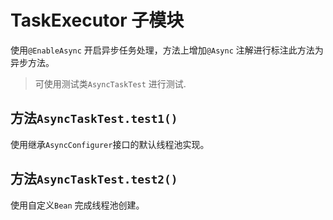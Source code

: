 # TaskExecutor 子模块

使用`@EnableAsync` 开启异步任务处理，方法上增加`@Async` 注解进行标注此方法为异步方法。

> 可使用测试类`AsyncTaskTest` 进行测试.

## 方法``AsyncTaskTest.test1()``
使用继承`AsyncConfigurer`接口的默认线程池实现。

## 方法``AsyncTaskTest.test2()``
使用自定义`Bean` 完成线程池创建。